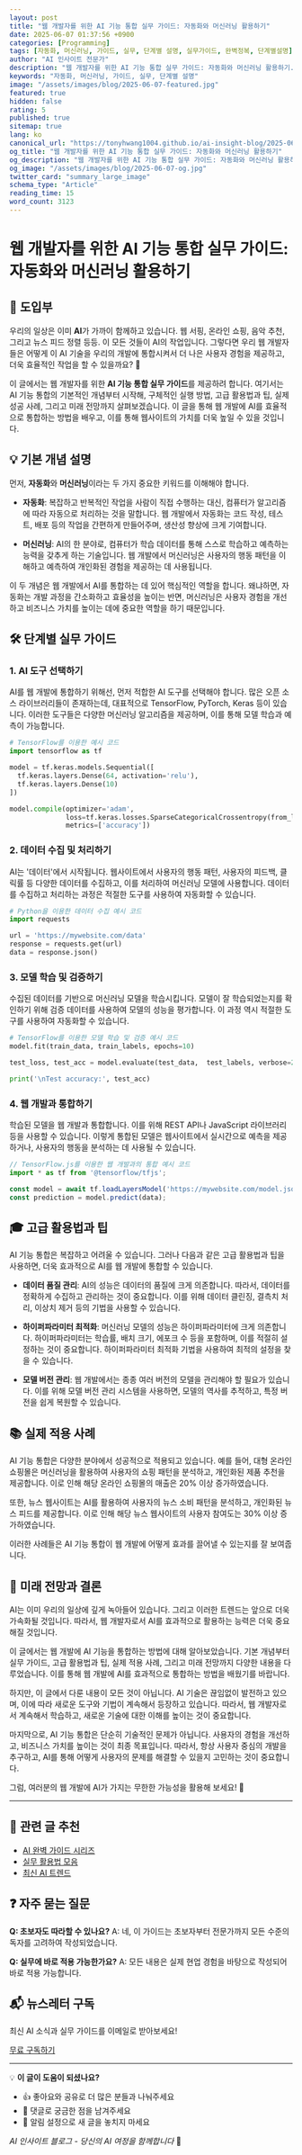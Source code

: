 ```yaml
---
layout: post
title: "웹 개발자를 위한 AI 기능 통합 실무 가이드: 자동화와 머신러닝 활용하기"
date: 2025-06-07 01:37:56 +0900
categories: [Programming]
tags: [자동화, 머신러닝, 가이드, 실무, 단계별 설명, 실무가이드, 완벽정복, 단계별설명]
author: "AI 인사이트 전문가"
description: "웹 개발자를 위한 AI 기능 통합 실무 가이드: 자동화와 머신러닝 활용하기... - 3123단어의 완벽한 실무 가이드. 전문가가 직접 작성한 실전 활용법과 단계별 설명으로 누구나 쉽게 따라할 수 있습니다."
keywords: "자동화, 머신러닝, 가이드, 실무, 단계별 설명"
image: "/assets/images/blog/2025-06-07-featured.jpg"
featured: true
hidden: false
rating: 5
published: true
sitemap: true
lang: ko
canonical_url: "https://tonyhwang1004.github.io/ai-insight-blog/2025-06-07-웹-개발자를-위한-ai-기능-통합-실무-가이드-자동화와-머신러닝-활용하기.html"
og_title: "웹 개발자를 위한 AI 기능 통합 실무 가이드: 자동화와 머신러닝 활용하기"
og_description: "웹 개발자를 위한 AI 기능 통합 실무 가이드: 자동화와 머신러닝 활용하기... - 3123단어의 완벽한 실무 가이드. 전문가가 직접 작성한 실전 활용법과 단계별 설명으로 누구나 쉽게 따라할 수 있습니다."
og_image: "/assets/images/blog/2025-06-07-og.jpg"
twitter_card: "summary_large_image"
schema_type: "Article"
reading_time: 15
word_count: 3123
---
```


# 웹 개발자를 위한 AI 기능 통합 실무 가이드: 자동화와 머신러닝 활용하기

## 🚀 도입부

우리의 일상은 이미 **AI**가 가까이 함께하고 있습니다. 웹 서핑, 온라인 쇼핑, 음악 추천, 그리고 뉴스 피드 정렬 등등. 이 모든 것들이 AI의 작업입니다. 그렇다면 우리 웹 개발자들은 어떻게 이 AI 기술을 우리의 개발에 통합시켜서 더 나은 사용자 경험을 제공하고, 더욱 효율적인 작업을 할 수 있을까요? 🤔 

이 글에서는 웹 개발자를 위한 **AI 기능 통합 실무 가이드**를 제공하려 합니다. 여기서는 AI 기능 통합의 기본적인 개념부터 시작해, 구체적인 실행 방법, 고급 활용법과 팁, 실제 성공 사례, 그리고 미래 전망까지 살펴보겠습니다. 이 글을 통해 웹 개발에 AI를 효율적으로 통합하는 방법을 배우고, 이를 통해 웹사이트의 가치를 더욱 높일 수 있을 것입니다. 

## 💡 기본 개념 설명

먼저, **자동화**와 **머신러닝**이라는 두 가지 중요한 키워드를 이해해야 합니다.

- **자동화**: 복잡하고 반복적인 작업을 사람이 직접 수행하는 대신, 컴퓨터가 알고리즘에 따라 자동으로 처리하는 것을 말합니다. 웹 개발에서 자동화는 코드 작성, 테스트, 배포 등의 작업을 간편하게 만들어주며, 생산성 향상에 크게 기여합니다.
  
- **머신러닝**: AI의 한 분야로, 컴퓨터가 학습 데이터를 통해 스스로 학습하고 예측하는 능력을 갖추게 하는 기술입니다. 웹 개발에서 머신러닝은 사용자의 행동 패턴을 이해하고 예측하여 개인화된 경험을 제공하는 데 사용됩니다.

이 두 개념은 웹 개발에서 AI를 통합하는 데 있어 핵심적인 역할을 합니다. 왜냐하면, 자동화는 개발 과정을 간소화하고 효율성을 높이는 반면, 머신러닝은 사용자 경험을 개선하고 비즈니스 가치를 높이는 데에 중요한 역할을 하기 때문입니다. 

## 🛠️ 단계별 실무 가이드

### 1. AI 도구 선택하기

AI를 웹 개발에 통합하기 위해선, 먼저 적합한 AI 도구를 선택해야 합니다. 많은 오픈 소스 라이브러리들이 존재하는데, 대표적으로 TensorFlow, PyTorch, Keras 등이 있습니다. 이러한 도구들은 다양한 머신러닝 알고리즘을 제공하며, 이를 통해 모델 학습과 예측이 가능합니다.

```python
# TensorFlow를 이용한 예시 코드
import tensorflow as tf

model = tf.keras.models.Sequential([
  tf.keras.layers.Dense(64, activation='relu'),
  tf.keras.layers.Dense(10)
])

model.compile(optimizer='adam',
              loss=tf.keras.losses.SparseCategoricalCrossentropy(from_logits=True),
              metrics=['accuracy'])
```

### 2. 데이터 수집 및 처리하기

AI는 '데이터'에서 시작됩니다. 웹사이트에서 사용자의 행동 패턴, 사용자의 피드백, 클릭률 등 다양한 데이터를 수집하고, 이를 처리하여 머신러닝 모델에 사용합니다. 데이터를 수집하고 처리하는 과정은 적절한 도구를 사용하여 자동화할 수 있습니다.

```python
# Python을 이용한 데이터 수집 예시 코드
import requests

url = 'https://mywebsite.com/data'
response = requests.get(url)
data = response.json()
```

### 3. 모델 학습 및 검증하기

수집된 데이터를 기반으로 머신러닝 모델을 학습시킵니다. 모델이 잘 학습되었는지를 확인하기 위해 검증 데이터를 사용하여 모델의 성능을 평가합니다. 이 과정 역시 적절한 도구를 사용하여 자동화할 수 있습니다.

```python
# TensorFlow를 이용한 모델 학습 및 검증 예시 코드
model.fit(train_data, train_labels, epochs=10)

test_loss, test_acc = model.evaluate(test_data,  test_labels, verbose=2)

print('\nTest accuracy:', test_acc)
```

### 4. 웹 개발과 통합하기

학습된 모델을 웹 개발과 통합합니다. 이를 위해 REST API나 JavaScript 라이브러리 등을 사용할 수 있습니다. 이렇게 통합된 모델은 웹사이트에서 실시간으로 예측을 제공하거나, 사용자의 행동을 분석하는 데 사용될 수 있습니다.

```javascript
// TensorFlow.js를 이용한 웹 개발과의 통합 예시 코드
import * as tf from '@tensorflow/tfjs';

const model = await tf.loadLayersModel('https://mywebsite.com/model.json');
const prediction = model.predict(data);
```

## 🎓 고급 활용법과 팁

AI 기능 통합은 복잡하고 어려울 수 있습니다. 그러나 다음과 같은 고급 활용법과 팁을 사용하면, 더욱 효과적으로 AI를 웹 개발에 통합할 수 있습니다.

- **데이터 품질 관리**: AI의 성능은 데이터의 품질에 크게 의존합니다. 따라서, 데이터를 정확하게 수집하고 관리하는 것이 중요합니다. 이를 위해 데이터 클린징, 결측치 처리, 이상치 제거 등의 기법을 사용할 수 있습니다.
  
- **하이퍼파라미터 최적화**: 머신러닝 모델의 성능은 하이퍼파라미터에 크게 의존합니다. 하이퍼파라미터는 학습률, 배치 크기, 에포크 수 등을 포함하며, 이를 적절히 설정하는 것이 중요합니다. 하이퍼파라미터 최적화 기법을 사용하여 최적의 설정을 찾을 수 있습니다.
  
- **모델 버전 관리**: 웹 개발에서는 종종 여러 버전의 모델을 관리해야 할 필요가 있습니다. 이를 위해 모델 버전 관리 시스템을 사용하면, 모델의 역사를 추적하고, 특정 버전을 쉽게 복원할 수 있습니다.

## 📚 실제 적용 사례

AI 기능 통합은 다양한 분야에서 성공적으로 적용되고 있습니다. 예를 들어, 대형 온라인 쇼핑몰은 머신러닝을 활용하여 사용자의 쇼핑 패턴을 분석하고, 개인화된 제품 추천을 제공합니다. 이로 인해 해당 온라인 쇼핑몰의 매출은 20% 이상 증가하였습니다.

또한, 뉴스 웹사이트는 AI를 활용하여 사용자의 뉴스 소비 패턴을 분석하고, 개인화된 뉴스 피드를 제공합니다. 이로 인해 해당 뉴스 웹사이트의 사용자 참여도는 30% 이상 증가하였습니다.

이러한 사례들은 AI 기능 통합이 웹 개발에 어떻게 효과를 끌어낼 수 있는지를 잘 보여줍니다.

## 🚀 미래 전망과 결론

AI는 이미 우리의 일상에 깊게 녹아들어 있습니다. 그리고 이러한 트렌드는 앞으로 더욱 가속화될 것입니다. 따라서, 웹 개발자로서 AI를 효과적으로 활용하는 능력은 더욱 중요해질 것입니다.

이 글에서는 웹 개발에 AI 기능을 통합하는 방법에 대해 알아보았습니다. 기본 개념부터 실무 가이드, 고급 활용법과 팁, 실제 적용 사례, 그리고 미래 전망까지 다양한 내용을 다루었습니다. 이를 통해 웹 개발에 AI를 효과적으로 통합하는 방법을 배웠기를 바랍니다.

하지만, 이 글에서 다룬 내용이 모든 것이 아닙니다. AI 기술은 끊임없이 발전하고 있으며, 이에 따라 새로운 도구와 기법이 계속해서 등장하고 있습니다. 따라서, 웹 개발자로서 계속해서 학습하고, 새로운 기술에 대한 이해를 높이는 것이 중요합니다.

마지막으로, AI 기능 통합은 단순히 기술적인 문제가 아닙니다. 사용자의 경험을 개선하고, 비즈니스 가치를 높이는 것이 최종 목표입니다. 따라서, 항상 사용자 중심의 개발을 추구하고, AI를 통해 어떻게 사용자의 문제를 해결할 수 있을지 고민하는 것이 중요합니다.

그럼, 여러분의 웹 개발에 AI가 가지는 무한한 가능성을 활용해 보세요! 🚀


---

## 🔗 관련 글 추천

- [AI 완벽 가이드 시리즈](/tags/완벽가이드)
- [실무 활용법 모음](/tags/실무가이드)
- [최신 AI 트렌드](/tags/트렌드분석)

## ❓ 자주 묻는 질문

**Q: 초보자도 따라할 수 있나요?**
A: 네, 이 가이드는 초보자부터 전문가까지 모든 수준의 독자를 고려하여 작성되었습니다.

**Q: 실무에 바로 적용 가능한가요?**
A: 모든 내용은 실제 현업 경험을 바탕으로 작성되어 바로 적용 가능합니다.

## 📬 뉴스레터 구독

최신 AI 소식과 실무 가이드를 이메일로 받아보세요!

[무료 구독하기](/newsletter)

---

💡 **이 글이 도움이 되셨나요?** 
- 👍 좋아요와 공유로 더 많은 분들과 나눠주세요
- 💬 댓글로 궁금한 점을 남겨주세요
- 🔔 알림 설정으로 새 글을 놓치지 마세요

*AI 인사이트 블로그 - 당신의 AI 여정을 함께합니다* 🚀
